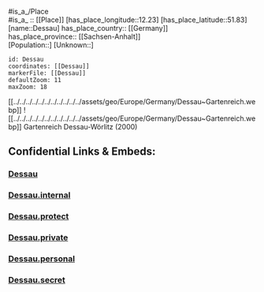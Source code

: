 ﻿---
location: [51.83,12.23] 
mapzoom: [7,12] 
mapmarker: city 
type: City
tags:
- geo/City


SpocWebEntityId: 29759
isDeleted: false
confidential: public

---
	

#is_a_/Place  
#is_a_ :: [[Place]] 
[has_place_longitude::12.23] 
[has_place_latitude::51.83] 
[name::Dessau] 
has_place_country:: [[Germany]]  
has_place_province:: [[Sachsen-Anhalt]]  
[Population::] 
[Unknown::] 


```leaflet
id: Dessau
coordinates: [[Dessau]] 
markerFile: [[Dessau]] 
defaultZoom: 11 
maxZoom: 18
```


[[../../../../../../../../../../../assets/geo/Europe/Germany/Dessau~Gartenreich.webp]] 
![[../../../../../../../../../../../assets/geo/Europe/Germany/Dessau~Gartenreich.webp]] 
Gartenreich Dessau-Wörlitz (2000) 


## Confidential Links & Embeds: 

### [Dessau](/_public/Earth/Continent/Europe/Europe~Central/Germany/Germany~East/Sachsen-Anhalt/counties~SA/Dessau-Roßlau/City/Dessau.md) 

### [Dessau.internal](/_internal/Earth/Continent/Europe/Europe~Central/Germany/Germany~East/Sachsen-Anhalt/counties~SA/Dessau-Roßlau/City/Dessau.internal.md) 

### [Dessau.protect](/_protect/Earth/Continent/Europe/Europe~Central/Germany/Germany~East/Sachsen-Anhalt/counties~SA/Dessau-Roßlau/City/Dessau.protect.md) 

### [Dessau.private](/_private/Earth/Continent/Europe/Europe~Central/Germany/Germany~East/Sachsen-Anhalt/counties~SA/Dessau-Roßlau/City/Dessau.private.md) 

### [Dessau.personal](/_personal/Earth/Continent/Europe/Europe~Central/Germany/Germany~East/Sachsen-Anhalt/counties~SA/Dessau-Roßlau/City/Dessau.personal.md) 

### [Dessau.secret](/_secret/Earth/Continent/Europe/Europe~Central/Germany/Germany~East/Sachsen-Anhalt/counties~SA/Dessau-Roßlau/City/Dessau.secret.md) 
